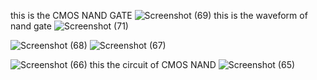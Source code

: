 this is the CMOS NAND GATE
![Screenshot (69)](https://github.com/user-attachments/assets/8044d93b-40d5-461e-acca-ad0e71411b97)
this is the waveform of nand gate
![Screenshot (71)](https://github.com/user-attachments/assets/ef0724cd-1b86-44a9-ab8b-02738cbd8b03)

![Screenshot (68)](https://github.com/user-attachments/assets/9e7d27c9-5442-4411-9dd4-de068bc20fbd)
![Screenshot (67)](https://github.com/user-attachments/assets/28b7882c-d4ed-4d10-83d6-70b8dc6da5c9)

![Screenshot (66)](https://github.com/user-attachments/assets/90e91815-cc32-4bcb-abc6-a1c66ef649e2)
this the circuit of CMOS NAND
![Screenshot (65)](https://github.com/user-attachments/assets/b20eed92-83f6-47a5-b591-873778b5893b)
